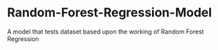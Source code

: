# Random-Forest-Regression-Model
A model that tests dataset based upon the working of Random Forest Regression
